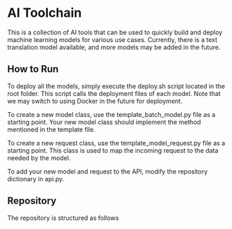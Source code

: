 # AI Toolchain
This is a collection of AI tools that can be used to quickly build and deploy machine learning models for various use cases. Currently, there is a text translation model available, and more models may be added in the future.

## How to Run
To deploy all the models, simply execute the deploy.sh script located in the root folder. This script calls the deployment files of each model. Note that we may switch to using Docker in the future for deployment.

To create a new model class, use the template_batch_model.py file as a starting point. Your new model class should implement the method mentioned in the template file.

To create a new request class, use the template_model_request.py file as a starting point. This class is used to map the incoming request to the data needed by the model.

To add your new model and request to the API, modify the repository dictionary in api.py.

## Repository
The repository is structured as follows